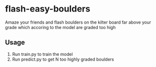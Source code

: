 # flash-easy-boulders

Amaze your friends and flash boulders on the kilter board far above your grade which accoring to the model are graded too high

## Usage

1. Run train.py to train the model
2. Run predict.py to get N too highly graded boulders 